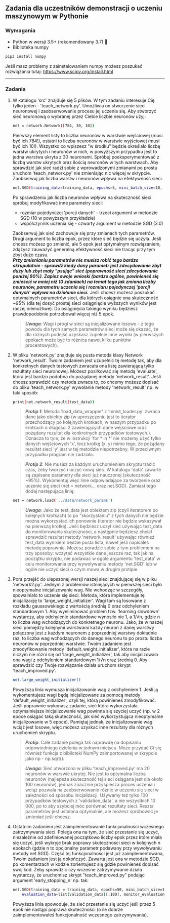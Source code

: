 ## Zadania dla uczestników demonstracji o uczeniu maszynowym w Pythonie

### Wymagania
- Python w wersji 3.5+ (rekomendowany 3.7) :snake:
- Biblioteka numpy


```sh
pip3 install numpy
```
Jeśli masz problemy z zainstalowaniem numpy możesz poszukać rozwiązania tutaj: <https://www.scipy.org/install.html>
***
### Zadania
1. W katalogu 'src' znajduje się 5 plików. W tym zadaniu interesuje Cię tylko jeden - 'teach_network.py'. Umożliwia on stworzenie sieci neuronowej i zaobserwowanie procesu jej uczenia się. Aby stworzyć sieć neuronową o wybranej przez Ciebie liczbie neuronów użyj:
    ```sh
    net = network.Network([784, 30, 10])
    ```
    Pierwszy element listy to liczba neuronów w warstwie wejściowej (musi być ich 784!), ostatni to liczba neuronów w warstwie wyjściowej (musi być ich 10!). Wszystko co wpiszesz "w środku" będzie określało liczbę warstw ukrytych i neuronów w nich, w powyższym przypadku jest to jedna warstwa ukryta z 30 neuronami. Spróbuj poeksperymentować z liczbą warstw ukrytych oraz ilością neuronów w tych warstwach. Aby sprawdzić jak sieć radzi sobie z wprowadzonymi zmianami po prostu uruchom 'teach_network.py' nie zmieniając nic więcej w skrypcie. Zaobserwuj jak liczba warstw i neuronów wpływa na efektywność sieci. 
    ```sh
    net.SGD(training_data=training_data, epochs=5, mini_batch_size=10, eta=3.0, test_data=test_data)
    ```
    Po sprawdzeniu jak liczba neuronów wpływa na skuteczność sieci spróbuj modyfikować inne parametry sieci:
    * rozmiar pojedynczej 'porcji danych' - trzeci argument w metodzie SGD (10 w powyższym przykładzie)
    * współczynnik uczenia się - czwarty argument w metodzie SGD (3.0)
    
    Zaobserwuj jak sieć zachowuje się przy zmianach tych parametrów.
    Drugi argument to liczba epok, przez które sieć będzie się uczyła. Jeśli chcesz możesz go zmienić, ale 5 epok jest optymalnym rozwiązaniem, zdążysz zauważyć generalną efektywność sieci nie tracąc przy tym zbyt dużo czasu.   
    ***Przy zmienianiu parametrów nie musisz robić tego bardzo skrupulatnie - sprawdź kiedy dany parametr jest zdecydowanie zbyt duży lub zbyt mały "psując" sieć (poprawność sieci zdecydowanie poniżej 90%). Zapisz swoje wnioski (bardzo ogólne, powinieneś się zmieścić w mniej niż 10 zdaniach) na temat tego jak zmiana liczby neuronów, parametru uczenia się i rozmiaru pojedynczej 'porcji danych' wpływa na działanie sieci.*** 
    Jeśli chcesz możesz poszukać optymalnych parametrów sieci, dla których osiągnie ona skuteczność ~95% (dla tej dosyć prostej sieci osiągnięcie wyższych wyników jest raczej niemożliwe). Do osiągnięcia takiego wyniku będziesz prawdopodobnie potrzebował  więcej niż 5 epok. 
    > ***Uwaga***: Wagi i progi w sieci są inicjalizowane losowo - z tego powodu dla tych samych parametrów sieci może się okazać, że dla różnych podejść uzyskasz zupełnie inne wyniki (w pierwszych epokach może być to różnica nawet kilku punktów procentowych).

2. W pliku 'network.py' znajduje się pusta metoda klasy Network 'network_result'. Twoim zadaniem jest uzupełnić tę metodę tak, aby dla konkretnych danych testowych zwracała ona listę zawierającą tylko rezultaty sieci neuronowej. Możesz posiłkować się metodą 'evaluate', która jest bardzo podobna do pożądanej metody 'network_result'.
Jeśli chcesz sprawdzić czy metoda zwraca to, co chcemy możesz dopisać do pliku 'teach_network.py' wywołanie metody 'network_result' np. w taki sposób:
    ```sh
    print(net.network_result(test_data))
    ```
    > ***Protip 1***: Metoda 'load_data_wrapper' z 'mnist_loader.py' zwraca dane jako obiekty zip (w uproszczeniu jest to iterator przechodzący po kolejnych krotkach, w naszym przypadku po krotkach o długości 2 zawierających dane wejściowe oraz pożądany rezultat dla konkretnych przypadków testowych.). Oznacza to tyle, że w instrukcji 'for * in *' nie możemy użyć tylko danych wejściowych 'x', lecz krotkę (x, y) mimo tego, że pożądany rezultat sieci 'y' jest w tej metodzie niepotrzebny. W przeciwnym przypadku program nie zadziała.
    
    > ***Protip 2***: Nie musisz za każdym uruchomieniem skryptu tracić czas, żeby tworzyć i uczyć nową sieć. W katalogu 'data' zawarte są zapisane parametry dla sieci już nauczonej (skuteczność ~95%). Wykomentuj więc linie odpowiadające za tworzenie oraz uczenie się sieci (net = network... oraz net.SGD). Zamiast tego dodaj następującą linię:
    
    ```sh
    net = network.load('../data/network_params')
    ```
    
    > ***Uwaga***: Jako że test_data jest obiektem zip (czyli iteratorem po kolejnych krotkach) to po "skorzystaniu" z tych danych nie będzie można wykorzystać ich ponownie (iterator nie będzie wskazywał na pierwszą krotkę). Jeśli będziesz uczył sieć używając test_data do monitorowania skuteczności, a następnie będziesz chciał sprawdzić rezultat metody 'network_result' używając również test_data wynikiem będzie pusta lista, nawet jeśli napisałeś metodę poprawnie. Możesz poradzić sobie z tym problemem na trzy sposoby: wczytać wszystkie dane jeszcze raz, tak jak na początku skryptu, nie podawać w ogóle argumentu 'test_data' w celu monitorowania przy wywoływaniu metody 'net.SGD' lub w ogóle nie uczyć sieci o czym mowa w drugim protipie.
3. Pora przejść do ulepszonej wersji naszej sieci znajdującej się w pliku 'network2.py'. Jednym z problemów istniejących w pierwszej sieci było nieoptymalne inicjalizowanie wag. Nie wchodząc w szczegóły, spowalniało to uczenie się sieci. Metoda, która implementuje tę inicjalizację to 'large_weight_initializer'. Wagi tam są losowane z rozkładu gaussowskiego z wartością średnią 0 oraz odchyleniem standardowym 1. Aby wyeliminować problem tzw. 'learning slowdown' wystarczy, aby odchylenie standardowe wynosiło nie 1, a 1/√n, gdzie n to liczba wag wchodzących do konkretnego neuronu. Jako, że w naszej sieci pomiędzy kolejnymi warstwami każdy neuron z danej warstwy połączony jest z każdym neuronem z poprzedniej warstwy dokładnie raz, to liczba wag wchodzących do danego neuronu to po prostu liczba neuronów w poprzedniej warstwie. Twoim zadaniem jest zmodyfikowanie metody 'default_weight_initializer', która na razie niczym nie różni się od 'large_weight_initializer', tak aby inicjalizowała ona wagi z odchyleniem standardowym 1/√n oraz średnią 0. Aby sprawdzić czy Twoje rozwiązanie działa uruchom skrypt 'teach_improved.py'. 
    ```sh
    net.large_weight_initializer()
    ```
    Powyższa linia wymusza inicjalizowanie wag z odchyleniem 1. Jeśli ją wykomentujesz wagi będą inicjalizowane za pomocą metody 'default_weight_initializer', czyli tej, którą powinieneś zmodyfikować. Jeśli poprawnie wykonasz zadanie, sieć która wykorzystała optymalniejsze inicjalizowanie wag powinna się szyciej uczyć (np. w 2 epoce osiągać taką skuteczność, jak sieć wykorzystująca nieoptymalne inicjalizowanie w 5 epoce). Pamiętaj jednak, że inicjalizowanie wag wciąż jest losowe, więc możesz uzyskać inne rezultaty dla różnych uruchomień skryptu.
    > ***Protip***: Całe zadanie polega tak naprawdę na dopisaniu odpowiedniego dzielenia w jednym miejscu. Może przydać Ci się również funkcja z biblioteki NumPy zaimportowanej w skrypcie jako np - np.sqrt().
    
    > ***Uwaga***: Sieć utworzona w pliku 'teach_improved.py' ma 20 neuronów w warswie ukrytej. Nie jest to optymalna liczba neuronów (najlepsza skuteczność tej sieci osiągana jest dla około 100 neuronów), jednak znacznie przyspiesza proces uczenia i wciąż pozwala na zaobserwowanie różnic w uczeniu się sieci w zależności od sposobu inicjalizacji. Używamy też tylko 100 przypadków testowych z 'validation_data', a nie wszystkich 10 000, po to aby szybciej móc porównać rezultaty sieci. Reszta parametrów jest ustalona optymalnie, ale możesz spróbować je zmieniać jeśli chcesz.
4. Ostatnim zadaniem jest zaimplementowanie funkcjonalności wczesnego zatrzymywania sieci. Polega ona na tym, że sieć przestanie się uczyć, niezależnie od zdefiniowanej początkowo liczby epok przez które miała się uczyć, jeśli wykryje brak poprawy skuteczności sieci w kolejnych n epokach (gdzie n to opcjonalny parametr podawany przy wywoływaniu metody net.SGD). Część tej funkcjonalności jest już zaimplementowana, Twoim zadaniem jest ją dokończyć. Zawarta jest ona w metodzie SGD, po komentarzach w kodzie zorientujesz się gdzie powinieneś dopisać swój kod. Żeby sprawdzić czy wczesne zatrzymywanie działa wystarczy, że uruchomisz skrypt "teach_improved.py" podając argument 'early_stopping_n' np. tak:
    ```sh
    net.SGD(training_data = training_data, epochs=50, mini_batch_size=10, eta=0.1, lmbda=5.0, 
        evaluation_data=list(validation_data)[:100], monitor_evaluation_accuracy=True, early_stopping_n=5)
    ```
    Powyższa linia spowoduje, że sieć przestanie się uczyć jeśli przez 5 epok nie nastąpi poprawa skuteczności (o ile dobrze zaimplementowałeś funkcjonalność wczesnego zatrzymywania).  